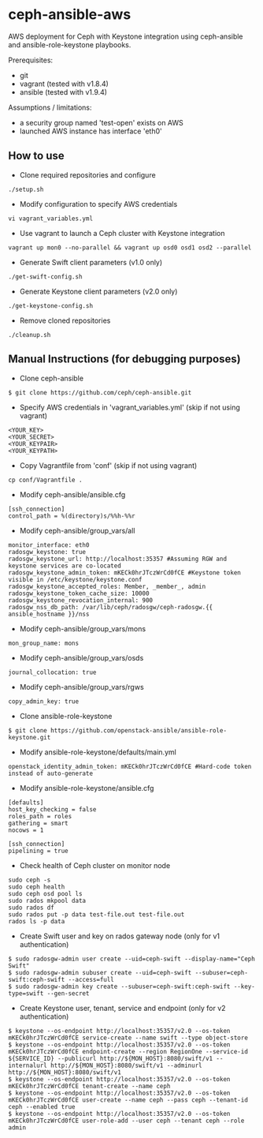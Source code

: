 ceph-ansible-aws
================

AWS deployment for Ceph with Keystone integration using ceph-ansible and ansible-role-keystone playbooks.

Prerequisites:
* git
* vagrant (tested with v1.8.4)
* ansible (tested with v1.9.4)

Assumptions / limitations:
* a security group named 'test-open' exists on AWS
* launched AWS instance has interface 'eth0'

## How to use
* Clone required repositories and configure
```
./setup.sh
```

* Modify configuration to specify AWS credentials
```
vi vagrant_variables.yml
```

* Use vagrant to launch a Ceph cluster with Keystone integration
```
vagrant up mon0 --no-parallel && vagrant up osd0 osd1 osd2 --parallel
``` 

* Generate Swift client parameters (v1.0 only)
```
./get-swift-config.sh
```

* Generate Keystone client parameters (v2.0 only)
```
./get-keystone-config.sh
```

* Remove cloned repositories
```
./cleanup.sh
```

## Manual Instructions (for debugging purposes)

* Clone ceph-ansible
```
$ git clone https://github.com/ceph/ceph-ansible.git
```

* Specify AWS credentials in 'vagrant_variables.yml' (skip if not using vagrant)
```
<YOUR_KEY>
<YOUR_SECRET>
<YOUR_KEYPAIR>
<YOUR_KEYPATH>
```

* Copy Vagrantfile from 'conf' (skip if not using vagrant)
```
cp conf/Vagrantfile .
```

* Modify ceph-ansible/ansible.cfg
```
[ssh_connection]
control_path = %(directory)s/%%h-%%r
```

* Modify ceph-ansible/group_vars/all
```
monitor_interface: eth0
radosgw_keystone: true
radosgw_keystone_url: http://localhost:35357 #Assuming RGW and keystone services are co-located
radosgw_keystone_admin_token: mKECk0hrJTczWrCd0fCE #Keystone token visible in /etc/keystone/keystone.conf
radosgw_keystone_accepted_roles: Member, _member_, admin
radosgw_keystone_token_cache_size: 10000
radosgw_keystone_revocation_internal: 900
radosgw_nss_db_path: /var/lib/ceph/radosgw/ceph-radosgw.{{ ansible_hostname }}/nss
```

* Modify ceph-ansible/group_vars/mons
```
mon_group_name: mons
```

* Modify ceph-ansible/group_vars/osds
```
journal_collocation: true
``` 

* Modify ceph-ansible/group_vars/rgws
```
copy_admin_key: true
```

* Clone ansible-role-keystone
```
$ git clone https://github.com/openstack-ansible/ansible-role-keystone.git
```

* Modify ansible-role-keystone/defaults/main.yml
```
openstack_identity_admin_token: mKECk0hrJTczWrCd0fCE #Hard-code token instead of auto-generate
```

* Modify ansible-role-keystone/ansible.cfg
```
[defaults]
host_key_checking = false
roles_path = roles
gathering = smart
nocows = 1

[ssh_connection]
pipelining = true
```

* Check health of Ceph cluster on monitor node
```
sudo ceph -s
sudo ceph health
sudo ceph osd pool ls
sudo rados mkpool data
sudo rados df 
sudo rados put -p data test-file.out test-file.out
rados ls -p data
```

* Create Swift user and key on rados gateway node (only for v1 authentication)
```
$ sudo radosgw-admin user create --uid=ceph-swift --display-name="Ceph Swift"
$ sudo radosgw-admin subuser create --uid=ceph-swift --subuser=ceph-swift:ceph-swift --access=full
$ sudo radosgw-admin key create --subuser=ceph-swift:ceph-swift --key-type=swift --gen-secret
```

* Create Keystone user, tenant, service and endpoint (only for v2 authentication)
```
$ keystone --os-endpoint http://localhost:35357/v2.0 --os-token mKECk0hrJTczWrCd0fCE service-create --name swift --type object-store
$ keystone --os-endpoint http://localhost:35357/v2.0 --os-token mKECk0hrJTczWrCd0fCE endpoint-create --region RegionOne --service-id ${SERVICE_ID} --publicurl http://${MON_HOST}:8080/swift/v1 --internalurl http://${MON_HOST}:8080/swift/v1 --adminurl http://${MON_HOST}:8080/swift/v1
$ keystone --os-endpoint http://localhost:35357/v2.0 --os-token mKECk0hrJTczWrCd0fCE tenant-create --name ceph
$ keystone --os-endpoint http://localhost:35357/v2.0 --os-token mKECk0hrJTczWrCd0fCE user-create --name ceph --pass ceph --tenant-id ceph --enabled true
$ keystone --os-endpoint http://localhost:35357/v2.0 --os-token mKECk0hrJTczWrCd0fCE user-role-add --user ceph --tenant ceph --role admin
```
